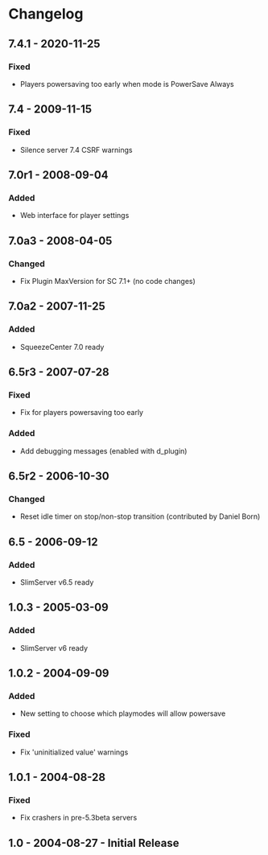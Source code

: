 # Changelog

## 7.4.1 - 2020-11-25
### Fixed
- Players powersaving too early when mode is PowerSave Always

## 7.4 - 2009-11-15
### Fixed
- Silence server 7.4 CSRF warnings

## 7.0r1 - 2008-09-04
### Added
- Web interface for player settings

## 7.0a3 - 2008-04-05
### Changed
- Fix Plugin MaxVersion for SC 7.1+ (no code changes)

## 7.0a2 - 2007-11-25
### Added
- SqueezeCenter 7.0 ready

## 6.5r3 - 2007-07-28
### Fixed
- Fix for players powersaving too early
### Added
- Add debugging messages (enabled with d_plugin)

## 6.5r2 - 2006-10-30
### Changed
- Reset idle timer on stop/non-stop transition (contributed by Daniel Born)

## 6.5 - 2006-09-12
### Added
- SlimServer v6.5 ready

## 1.0.3 - 2005-03-09
### Added
- SlimServer v6 ready

## 1.0.2 - 2004-09-09
### Added
- New setting to choose which playmodes will allow powersave
### Fixed
- Fix 'uninitialized value' warnings

## 1.0.1 - 2004-08-28
### Fixed
- Fix crashers in pre-5.3beta servers

## 1.0 - 2004-08-27 - Initial Release

